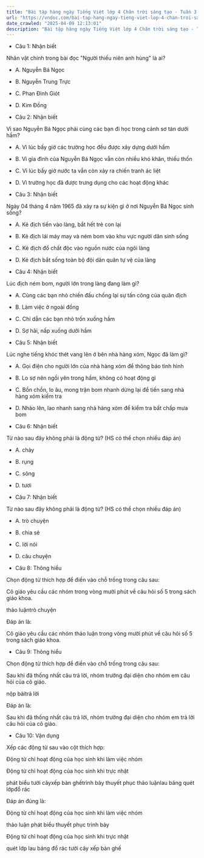 ```yaml
---
title: "Bài tập hàng ngày Tiếng Việt lớp 4 Chân trời sáng tạo - Tuần 3 - Thứ 4 gồm các câu hỏi tổng hợp nội dung Đọc hiểu văn bản và Luyện từ và câu được học ở Tuần 3 trong chương trình Tiếng Việt lớp 4 Tập 1 Chân trời sáng tạo."
url: "https://vndoc.com/bai-tap-hang-ngay-tieng-viet-lop-4-chan-troi-sang-tao-tuan-3-thu-4-328299"
date_crawled: "2025-04-09 12:13:01"
description: "Bài tập hàng ngày Tiếng Việt lớp 4 Chân trời sáng tạo - Tuần 3 - Thứ 4 gồm các câu hỏi tổng hợp nội dung Đọc hiểu văn bản và Luyện từ và câu được học ở Tuần 3 trong chương trình Tiếng Việt lớp 4 Tập 1 Chân trời sáng tạo."
---
```


* Câu 1:  Nhận biết

Nhân vật chính trong bài đọc "Người thiếu niên anh hùng" là ai?

  * A. Nguyễn Bá Ngọc 
  * B. Nguyễn Trung Trực 
  * C. Phan Đình Giót 
  * D. Kim Đồng 



* Câu 2:  Nhận biết

Vì sao Nguyễn Bá Ngọc phải cùng các bạn đi học trong cảnh sơ tán dưới hầm?

  * A. Vì lúc bấy giờ các trường học đều được xây dựng dưới hầm 
  * B. Vì gia đình của Nguyễn Bá Ngọc vẫn còn nhiều khó khăn, thiếu thốn 
  * C. Vì lúc bấy giờ nước ta vẫn còn xảy ra chiến tranh ác liệt 
  * D. Vì trường học đã được trưng dụng cho các hoạt động khác 



* Câu 3:  Nhận biết

Ngày 04 tháng 4 năm 1965 đã xảy ra sự kiện gì ở nơi Nguyễn Bá Ngọc sinh sống?

  * A. Kẻ địch tiến vào làng, bắt hết trẻ con lại 
  * B. Kẻ địch lái máy may và ném bom vào khu vực người dân sinh sống 
  * C. Kẻ địch đổ chất độc vào nguồn nước của ngôi làng 
  * D. Kẻ địch bắt sống toàn bộ đội dân quân tự vệ của làng 



* Câu 4:  Nhận biết

Lúc địch ném bom, người lớn trong làng đang làm gì?

  * A. Cùng các bạn nhỏ chiến đấu chống lại sự tấn công của quân địch 
  * B. Làm việc ở ngoài đồng 
  * C. Chỉ dẫn các bạn nhỏ trốn xuống hầm 
  * D. Sợ hãi, nấp xuống dưới hầm 



* Câu 5:  Nhận biết

Lúc nghe tiếng khóc thét vang lên ở bên nhà hàng xóm, Ngọc đã làm gì?

  * A. Gọi điện cho người lớn của nhà hàng xóm để thông báo tình hình 
  * B. Lo sợ nên ngồi yên trong hầm, không có hoạt động gì 
  * C. Bồn chồn, lo âu, mong trận bom nhanh dừng lại để tiến sang nhà hàng xóm kiểm tra 
  * D. Nhào lên, lao nhanh sang nhà hàng xóm để kiểm tra bất chấp mưa bom 



* Câu 6:  Nhận biết

Từ nào sau đây không phải là động từ? (HS có thể chọn nhiều đáp án)

  * A. chảy 
  * B. rụng 
  * C. sông 
  * D. tươi 



* Câu 7:  Nhận biết

Từ nào sau đây không phải là động từ? (HS có thể chọn nhiều đáp án)

  * A. trò chuyện 
  * B. chia sẻ 
  * C. lời nói 
  * D. câu chuyện 



* Câu 8:  Thông hiểu

Chọn động từ thích hợp để điền vào chỗ trống trong câu sau:

Cô giáo yêu cầu các nhóm  trong vòng mười phút về câu hỏi số 5 trong sách giáo khoa.

thảo luậntrò chuyện

Đáp án là:

Cô giáo yêu cầu các nhóm thảo luận trong vòng mười phút về câu hỏi số 5 trong sách giáo khoa.

* Câu 9:  Thông hiểu

Chọn động từ thích hợp để điền vào chỗ trống trong câu sau:

Sau khi đã thống nhất câu trả lời, nhóm trưởng đại diện cho nhóm em  câu hỏi của cô giáo.

nộp bàitrả lời

Đáp án là:

Sau khi đã thống nhất câu trả lời, nhóm trưởng đại diện cho nhóm em trả lời câu hỏi của cô giáo.

* Câu 10:  Vận dụng

Xếp các động từ sau vào cột thích hợp:

Động từ chỉ hoạt động của học sinh khi làm việc nhóm

Động từ chỉ hoạt động của học sinh khi trực nhật

phát biểu tưới câyxếp bàn ghếtrình bày thuyết phục thảo luậnlau bảng quét lớpđổ rác

Đáp án đúng là:

Động từ chỉ hoạt động của học sinh khi làm việc nhóm

thảo luận phát biểu thuyết phục trình bày

Động từ chỉ hoạt động của học sinh khi trực nhật

quét lớp lau bảng đổ rác tưới cây xếp bàn ghế
